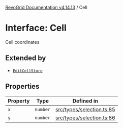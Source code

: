 [RevoGrid Documentation v4.14.13](README.md) / Cell

# Interface: Cell

Cell coordinates

## Extended by

- [`EditCellStore`](Interface.EditCellStore.md)

## Properties

| Property | Type | Defined in |
| ------ | ------ | ------ |
| `x` | `number` | [src/types/selection.ts:85](https://github.com/revolist/revogrid/blob/4eff1607ca8ee7d75f31750c713182488767268a/src/types/selection.ts#L85) |
| `y` | `number` | [src/types/selection.ts:86](https://github.com/revolist/revogrid/blob/4eff1607ca8ee7d75f31750c713182488767268a/src/types/selection.ts#L86) |
